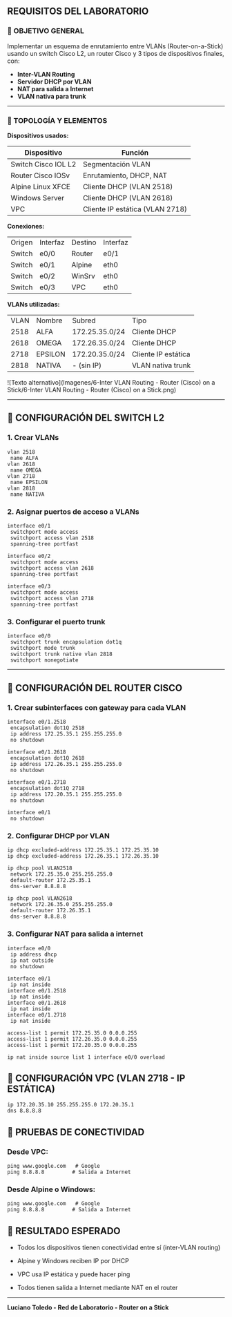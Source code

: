 ## REQUISITOS DEL LABORATORIO
### 🧩 OBJETIVO GENERAL

Implementar un esquema de enrutamiento entre VLANs (Router-on-a-Stick) usando un switch Cisco L2, un router Cisco y 3 tipos de dispositivos finales, con:
- **Inter-VLAN Routing**
- **Servidor DHCP por VLAN**
- **NAT para salida a Internet**
- **VLAN nativa para trunk**
---
### 💪 TOPOLOGÍA Y ELEMENTOS
**Dispositivos usados:**

| Dispositivo         | Función                         |
| ------------------- | ------------------------------- |
| Switch Cisco IOL L2 | Segmentación VLAN               |
| Router Cisco IOSv   | Enrutamiento, DHCP, NAT         |
| Alpine Linux XFCE   | Cliente DHCP (VLAN 2518)        |
| Windows Server      | Cliente DHCP (VLAN 2618)        |
| VPC                 | Cliente IP estática (VLAN 2718) |
**Conexiones:**

|        |          |         |          |
| ------ | -------- | ------- | -------- |
| Origen | Interfaz | Destino | Interfaz |
| Switch | e0/0     | Router  | e0/1     |
| Switch | e0/1     | Alpine  | eth0     |
| Switch | e0/2     | WinSrv  | eth0     |
| Switch | e0/3     | VPC     | eth0     |

**VLANs utilizadas:**

|      |         |                |                     |
| ---- | ------- | -------------- | ------------------- |
| VLAN | Nombre  | Subred         | Tipo                |
| 2518 | ALFA    | 172.25.35.0/24 | Cliente DHCP        |
| 2618 | OMEGA   | 172.26.35.0/24 | Cliente DHCP        |
| 2718 | EPSILON | 172.20.35.0/24 | Cliente IP estática |
| 2818 | NATIVA  | - (sin IP)     | VLAN nativa trunk   |

![Texto alternativo](Imagenes/6-Inter VLAN Routing - Router (Cisco) on a Stick/6-Inter VLAN Routing - Router (Cisco) on a Stick.png)

---
## 🔧 CONFIGURACIÓN DEL SWITCH L2

### 1. Crear VLANs
```batch
vlan 2518
 name ALFA
vlan 2618
 name OMEGA
vlan 2718
 name EPSILON
vlan 2818
 name NATIVA
```

### 2. Asignar puertos de acceso a VLANs

```batch
interface e0/1
 switchport mode access
 switchport access vlan 2518
 spanning-tree portfast

interface e0/2
 switchport mode access
 switchport access vlan 2618
 spanning-tree portfast

interface e0/3
 switchport mode access
 switchport access vlan 2718
 spanning-tree portfast
```
### 3. Configurar el puerto trunk

```batch
interface e0/0
 switchport trunk encapsulation dot1q
 switchport mode trunk
 switchport trunk native vlan 2818
 switchport nonegotiate
```

---
## 🚀 CONFIGURACIÓN DEL ROUTER CISCO

### 1. Crear subinterfaces con gateway para cada VLAN

```batch
interface e0/1.2518
 encapsulation dot1Q 2518
 ip address 172.25.35.1 255.255.255.0
 no shutdown

interface e0/1.2618
 encapsulation dot1Q 2618
 ip address 172.26.35.1 255.255.255.0
 no shutdown

interface e0/1.2718
 encapsulation dot1Q 2718
 ip address 172.20.35.1 255.255.255.0
 no shutdown

interface e0/1
 no shutdown
```
### 2. Configurar DHCP por VLAN

```batch
ip dhcp excluded-address 172.25.35.1 172.25.35.10
ip dhcp excluded-address 172.26.35.1 172.26.35.10

ip dhcp pool VLAN2518
 network 172.25.35.0 255.255.255.0
 default-router 172.25.35.1
 dns-server 8.8.8.8

ip dhcp pool VLAN2618
 network 172.26.35.0 255.255.255.0
 default-router 172.26.35.1
 dns-server 8.8.8.8
```

### 3. Configurar NAT para salida a internet

```batch
interface e0/0
 ip address dhcp
 ip nat outside
 no shutdown

interface e0/1
 ip nat inside
interface e0/1.2518
 ip nat inside
interface e0/1.2618
 ip nat inside
interface e0/1.2718
 ip nat inside

access-list 1 permit 172.25.35.0 0.0.0.255
access-list 1 permit 172.26.35.0 0.0.0.255
access-list 1 permit 172.20.35.0 0.0.0.255

ip nat inside source list 1 interface e0/0 overload
```

## 💼 CONFIGURACIÓN VPC (VLAN 2718 - IP ESTÁTICA)

```batch
ip 172.20.35.10 255.255.255.0 172.20.35.1
dns 8.8.8.8
```

## 🔌 PRUEBAS DE CONECTIVIDAD

### Desde VPC:

```batch
ping www.google.com   # Google
ping 8.8.8.8         # Salida a Internet
```

### Desde Alpine o Windows:

```batch
ping www.google.com   # Google
ping 8.8.8.8         # Salida a Internet
```


## 📄 RESULTADO ESPERADO

- Todos los dispositivos tienen conectividad entre sí (inter-VLAN routing)
    
- Alpine y Windows reciben IP por DHCP
    
- VPC usa IP estática y puede hacer ping
    
- Todos tienen salida a Internet mediante NAT en el router
    

---
**Luciano Toledo - Red de Laboratorio - Router on a Stick**
